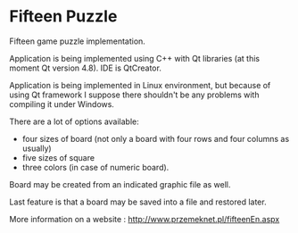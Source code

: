 # Fifteen Puzzle
Fifteen game puzzle implementation.

Application is being implemented using C++ with Qt libraries (at this moment Qt version 4.8).
IDE is QtCreator.

Application is being implemented in Linux environment, but because of using Qt framework 
I suppose there shouldn't be any problems with compiling it under Windows.  

There are a lot of options available: 
- four sizes of board (not only a board with four rows and four columns as usually)
- five sizes of square
- three colors (in case of numeric board). 

Board may be created from an indicated graphic file as well. 

Last feature is that a board may be saved into a file and restored later. 

More information on a website : http://www.przemeknet.pl/fifteenEn.aspx
